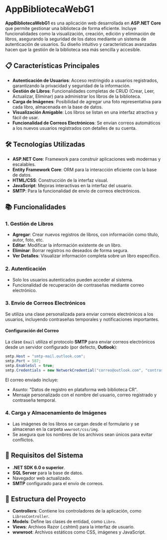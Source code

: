 # AppBibliotecaWebG1

**AppBibliotecaWebG1** es una aplicación web desarrollada en **ASP.NET Core** que permite gestionar una biblioteca de forma eficiente. Incluye funcionalidades como la visualización, creación, edición y eliminación de libros, asegurando la seguridad de los datos mediante un sistema de autenticación de usuarios. Su diseño intuitivo y características avanzadas hacen que la gestión de la biblioteca sea más sencilla y accesible.

## 📋 Características Principales

- **Autenticación de Usuarios**: Acceso restringido a usuarios registrados, garantizando la privacidad y seguridad de la información.
- **Gestión de Libros**: Funcionalidades completas de CRUD (Crear, Leer, Actualizar, Eliminar) para administrar los libros de la biblioteca.
- **Carga de Imágenes**: Posibilidad de agregar una foto representativa para cada libro, almacenada en la base de datos.
- **Visualización Amigable**: Los libros se listan en una interfaz atractiva y fácil de usar.
- **Funcionalidad de Correos Electrónicos**: Se envían correos automáticos a los nuevos usuarios registrados con detalles de su cuenta.

## 🛠️ Tecnologías Utilizadas

- **ASP.NET Core**: Framework para construir aplicaciones web modernas y escalables.
- **Entity Framework Core**: ORM para la interacción eficiente con la base de datos.
- **HTML/CSS**: Construcción de la interfaz visual.
- **JavaScript**: Mejoras interactivas en la interfaz del usuario.
- **SMTP**: Para la funcionalidad de envío de correos electrónicos.

## 📚 Funcionalidades

### 1. Gestión de Libros
- **Agregar**: Crear nuevos registros de libros, con información como título, autor, foto, etc.
- **Editar**: Modificar la información existente de un libro.
- **Eliminar**: Borrar registros no deseados de forma segura.
- **Ver Detalles**: Visualizar información completa sobre un libro específico.

### 2. Autenticación
- Solo los usuarios autenticados pueden acceder al sistema.
- Funcionalidad de recuperación de contraseñas mediante correo electrónico.

### 3. Envío de Correos Electrónicos
Se utiliza una clase personalizada para enviar correos electrónicos a los usuarios, incluyendo contraseñas temporales y notificaciones importantes.

#### Configuración del Correo
La clase `Email` utiliza el protocolo **SMTP** para enviar correos electrónicos desde un servidor configurado (por defecto, **Outlook**):

```csharp
smtp.Host = "smtp-mail.outlook.com";
smtp.Port = 587;
smtp.EnableSsl = true;
smtp.Credentials = new NetworkCredential("correo@outlook.com", "contraseña_segura");
```

El correo enviado incluye:
- Asunto: "Datos de registro en plataforma web biblioteca CR".
- Mensaje personalizado con el nombre del usuario, correo registrado y contraseña temporal.

### 4. Carga y Almacenamiento de Imágenes
- Las imágenes de los libros se cargan desde el formulario y se almacenan en la carpeta `wwwroot/css/img`.
- Se asegura que los nombres de los archivos sean únicos para evitar conflictos.

## 📑 Requisitos del Sistema

- **.NET SDK 6.0 o superior**.
- **SQL Server** para la base de datos.
- Navegador web actualizado.
- **SMTP** configurado para el envío de correos.


## 📂 Estructura del Proyecto

- **Controllers**: Contiene los controladores de la aplicación, como `LibrosController`.
- **Models**: Define las clases de entidad, como `Libro`.
- **Views**: Archivos Razor (.cshtml) para la interfaz de usuario.
- **wwwroot**: Archivos estáticos como CSS, imágenes y JavaScript.
